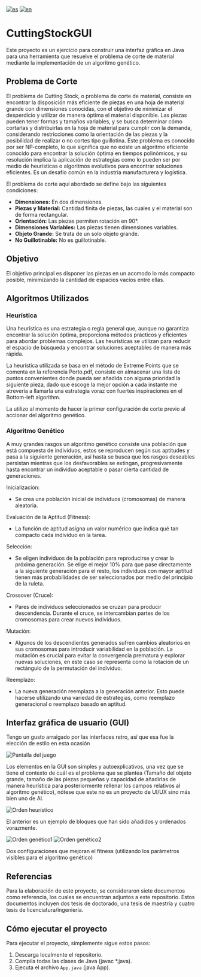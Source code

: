 [![es](https://img.shields.io/badge/lang-es-yellow.svg)](./README.md)
[![en](https://img.shields.io/badge/lang-en-red.svg)](./README.en.md)
# CuttingStockGUI

Este proyecto es un ejercicio para construir una interfaz gráfica en Java para una herramienta que resuelve el problema de corte de material mediante la implementación de un algoritmo genético.

## Problema de Corte

El problema de Cutting Stock, o problema de corte de material, consiste en encontrar la disposición más eficiente de piezas en una hoja de material grande con dimensiones conocidas, con el objetivo de minimizar el desperdicio y utilizar de manera óptima el material disponible. Las piezas pueden tener formas y tamaños variables, y se busca determinar cómo cortarlas y distribuirlas en la hoja de material para cumplir con la demanda, considerando restricciones como la orientación de las piezas y la posibilidad de realizar o no cortes tipo guillotina. Este problema es conocido por ser NP-completo, lo que significa que no existe un algoritmo eficiente conocido para encontrar la solución óptima en tiempos polinómicos, y su resolución implica la aplicación de estrategias como lo pueden ser por medio de heurísticas o algoritmos evolutivos para encontrar soluciones eficientes. Es un desafío común en la industria manufacturera y logística.

El problema de corte aquí abordado se define bajo las siguientes condiciones:

- **Dimensiones:** En dos dimensiones.
- **Piezas y Material:** Cantidad finita de piezas, las cuales y el material son de forma rectangular.
- **Orientación:** Las piezas permiten rotación en 90°.
- **Dimensiones Variables:** Las piezas tienen dimensiones variables.
- **Objeto Grande:** Se trata de un solo objeto grande.
- **No Guillotinable:** No es guillotinable.

## Objetivo

El objetivo principal es disponer las piezas en un acomodo lo más compacto posible, minimizando la cantidad de espacios vacíos entre ellas.

## Algoritmos Utilizados

### Heurística

Una heurística es una estrategia o regla general que, aunque no garantiza encontrar la solución óptima, proporciona métodos prácticos y eficientes para abordar problemas complejos. Las heurísticas se utilizan para reducir el espacio de búsqueda y encontrar soluciones aceptables de manera más rápida.

La heurística utilizada se basa en el método de Extreme Points que se comenta en la referencia Porto.pdf, consiste en almacenar una lista de puntos convenientes donde pueda ser añadida con alguna prioridad la siguiente pieza, dado que escoge la mejor opción a cada instante me atrevería a llamarla una estrategia voraz con fuertes inspiraciones en el Bottom-left algorithm.

La utilizo al momento de hacer la primer configuración de corte previo al accionar del algoritmo genético.

### Algoritmo Genético

A muy grandes rasgos un algoritmo genético consiste una población que está compuesta de individuos, estos se reproducen según sus aptitudes y pasa a la siguiente generación, así hasta se busca que los rasgos deseables persistan mientras que los desfavorables se extingan, progresivamente hasta encontrar un individuo aceptable o pasar cierta cantidad de generaciones.

Inicialización:

- Se crea una población inicial de individuos (cromosomas) de manera aleatoria.

Evaluación de la Aptitud (Fitness):

- La función de aptitud asigna un valor numérico que indica qué tan compacto cada individuo en la tarea.

Selección:

- Se eligen individuos de la población para reproducirse y crear la próxima generación. Se elige el mejor 10% para que pase directamente a la siguiente generación para el resto, los individuos con mayor aptitud tienen más probabilidades de ser seleccionados por medio del principio de la ruleta.

Crossover (Cruce):

- Pares de individuos seleccionados se cruzan para producir descendencia. Durante el cruce, se intercambian partes de los cromosomas para crear nuevos individuos.

Mutación:

- Algunos de los descendientes generados sufren cambios aleatorios en sus cromosomas para introducir variabilidad en la población. La mutación es crucial para evitar la convergencia prematura y explorar nuevas soluciones, en este caso se representa como la rotación de un rectángulo de la permutación del individuo.

Reemplazo:

- La nueva generación reemplaza a la generación anterior. Esto puede hacerse utilizando una variedad de estrategias, como reemplazo generacional o reemplazo basado en aptitud.

## Interfaz gráfica de usuario (GUI)

Tengo un gusto arraigado por las interfaces retro, así que esa fue la elección de estilo en esta ocasión

![Pantalla del juego](./readmeImages/interfazVacia.png)

Los elementos en la GUI son simples y autoexplicativos, una vez que se tiene el contexto de cuál es el problema que se plantea (Tamaño del objeto grande, tamaño de las piezas pequeñas y capacidad de añadirlas de manera heurística para posteriormente rellenar los campos relativos al algoritmo genético), nótese que este no es un proyecto de UI/UX sino más bien uno de AI.

![Orden heurístico](./readmeImages/sinOrden.png)

El anterior es un ejemplo de bloques que han sido añadidos y ordenados vorazmente.

![Orden genético1](./readmeImages/orden1.png)
![Orden genético2](./readmeImages/orden2.png)

Dos configuraciones que mejoran el fitness (utilizando los parámetros visibles para el algoritmo genético)

## Referencias

Para la elaboración de este proyecto, se consideraron siete documentos como referencia, los cuales se encuentran adjuntos a este repositorio. Estos documentos incluyen dos tesis de doctorado, una tesis de maestría y cuatro tesis de licenciatura/ingeniería.

## Cómo ejecutar el proyecto

Para ejecutar el proyecto, simplemente sigue estos pasos:

1. Descarga localmente el repositorio.
2. Compila todas las clases de Java (javac \*.java).
3. Ejecuta el archivo `App.java` (java App).
